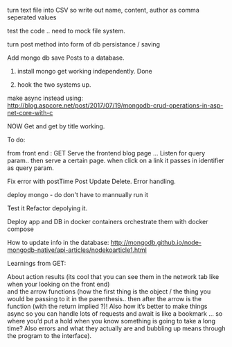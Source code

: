 ﻿
turn text file into CSV so write out name, content, author as comma seperated values 

test the code .. need to mock file system.


turn post method into form of db persistance / saving 

Add mongo db 
save Posts to a database.
1. install mongo get working independently. Done 
 
2. hook the two systems up.

make async instead 
using: http://blog.aspcore.net/post/2017/07/19/mongodb-crud-operations-in-asp-net-core-with-c

NOW
Get and get by title working. 


To do: 

from front end : GET
Serve the frontend blog page ... Listen for query param..
then serve a certain page.
when click on a link it passes in identifier as query param.

Fix error with postTime
Post 
Update
Delete.
Error handling.

deploy mongo - do don't have to mannually run it

Test it 
Refactor
depolying it.

Deploy app and DB in docker containers 
orchestrate them with docker compose

 







How to update info in the database: http://mongodb.github.io/node-mongodb-native/api-articles/nodekoarticle1.html



Learnings from GET:

About action results (its cool that you can see them in the network tab like when your looking on the front end)  
and the arrow functions (how the first thing is the object / the thing you would be passing to it in the parenthesis.. 
then after the arrow is the function (with the return implied ?)! Also how it’s better to make things async so you can 
handle lots of requests and await is like a bookmark ... so where you’d put a hold when you know something is going to take
 a long time? Also errors and what they actually are and bubbling up means through the program to the interface).

